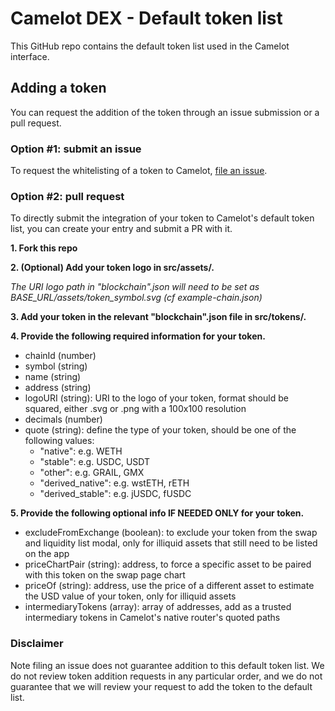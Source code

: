 # Camelot DEX - Default token list

This GitHub repo contains the default token list used in the Camelot interface.

## Adding a token

You can request the addition of the token through an issue submission or a pull request.

### Option #1: submit an issue

To request the whitelisting of a token to Camelot,
[file an issue](https://github.com/CamelotLabs/default-token-list/issues/new?assignees=&labels=token+request&template=token-request.md&title=Add+%7BTOKEN_SYMBOL%7D%3A+%7BTOKEN_NAME%7D).

### Option #2: pull request

To directly submit the integration of your token to Camelot's default token list, you can create your entry and submit a PR with it.

**1. Fork this repo**

**2. (Optional) Add your token logo in src/assets/.**

*The URI logo path in "blockchain".json will need to be set as BASE_URL/assets/token_symbol.svg (cf example-chain.json)*

**3. Add your token in the relevant "blockchain".json file in src/tokens/.**

**4. Provide the following required information for your token.**

- chainId (number)
- symbol (string)
- name (string)
- address (string)
- logoURI (string): URI to the logo of your token, format should be squared, either .svg or .png with a 100x100 resolution
- decimals (number)
- quote (string): define the type of your token, should be one of the following values:
  - "native": e.g. WETH
  - "stable": e.g. USDC, USDT
  - "other": e.g. GRAIL, GMX
  - "derived_native": e.g. wstETH, rETH
  - "derived_stable": e.g. jUSDC, fUSDC

**5. Provide the following optional info IF NEEDED ONLY for your token.**

- excludeFromExchange (boolean): to exclude your token from the swap and liquidity list modal, only for illiquid assets that still need to be listed on the app
- priceChartPair (string): address, to force a specific asset to be paired with this token on the swap page chart
- priceOf (string): address, use the price of a different asset to estimate the USD value of your token, only for illiquid assets
- intermediaryTokens (array): array of addresses, add as a trusted intermediary tokens in Camelot's native router's quoted paths

### Disclaimer

Note filing an issue does not guarantee addition to this default token list.
We do not review token addition requests in any particular order, and we do not
guarantee that we will review your request to add the token to the default list.
